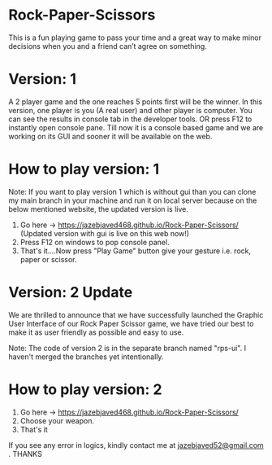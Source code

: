 # Rock-Paper-Scissors
This is a fun playing game to pass your time and a great way to make minor decisions when you and a friend can’t agree on something.

# Version: 1
A 2 player game and the one reaches 5 points first will be the winner. In this version, one player is you (A real user) and other player is computer. You can see the results in console tab in the developer tools. OR press F12 to instantly open console pane.
Till now it is a console based game and we are working on its GUI and sooner it will be available on the web.

# How to play version: 1
Note: If you want to play version 1 which is without gui than you can clone my main branch in your machine and run it on local server because on the below mentioned website, the updated version is live.
1) Go here -> https://jazebjaved468.github.io/Rock-Paper-Scissors/ (Updated version with gui is live on this web now!)
2) Press F12 on windows to pop console panel.
3) That's it....Now press "Play Game" button give your gesture i.e. rock, paper or scissor.


# Version: 2 Update
We are thrilled to announce that we have successfully launched the Graphic User Interface of our Rock Paper Scissor game, we have tried our best to make it as user friendly as possible and easy to use.

Note: The code of version 2 is in the separate branch named "rps-ui". I haven't merged the branches yet intentionally.

# How to play version: 2
1) Go here -> https://jazebjaved468.github.io/Rock-Paper-Scissors/
2) Choose your weapon.
3) That's it

If you see any error in logics, kindly contact me at jazebjaved52@gmail.com .
THANKS
